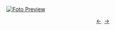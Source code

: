[![Foto Preview](preview/n857.avif)](https://20essentials.github.io/project-000-857)

<div align="center" style="display: flex; justify-content: center;">
  <a  href="https://github.com/20essentials/project-000-856" target="_blank">&#8592;</a>
  &nbsp;&nbsp;
  <a  href="https://github.com/20essentials/project-000-858" target="_blank">&#8594;</a>
</div>
